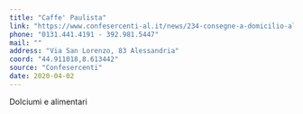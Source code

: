 ```yaml
---
title: "Caffe' Paulista"
link: "https://www.confesercenti-al.it/news/234-consegne-a-domicilio-alessandria-lista-aggiornata-al-26-marzo.html"
phone: "0131.441.4191 - 392.981.5447"
mail: ""
address: "Via San Lorenzo, 83 Alessandria"
coord: "44.911018,8.613442"
source: "Confesercenti"
date: 2020-04-02
---
```


Dolciumi e alimentari
